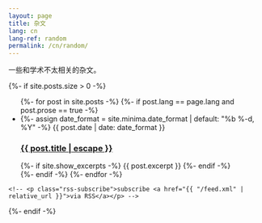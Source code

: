 ```yaml
---
layout: page
title: 杂文
lang: cn
lang-ref: random
permalink: /cn/random/
---
```


一些和学术不太相关的杂文。

<div class="home">

  {%- if site.posts.size > 0 -%}
    <ul class="posts-list">
      {%- for post in site.posts -%}
      {%- if post.lang == page.lang and post.prose == true -%}
      <li>
        {%- assign date_format = site.minima.date_format | default: "%b %-d, %Y" -%}
        <span class="post-meta">{{ post.date | date: date_format }}</span>
        <h3>
          <a class="post-link" href="{{ post.url | relative_url }}">
            {{ post.title | escape }}
          </a>
        </h3>
        {%- if site.show_excerpts -%}
          {{ post.excerpt }}
        {%- endif -%}
      </li>
      {%- endif -%}
      {%- endfor -%}
    </ul>

    <!-- <p class="rss-subscribe">subscribe <a href="{{ "/feed.xml" | relative_url }}">via RSS</a></p> -->
  {%- endif -%}

</div>
